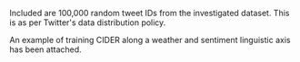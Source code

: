 Included are 100,000 random tweet IDs from the investigated dataset. This is as per Twitter's data distribution policy.

An example of training CIDER along a weather and sentiment linguistic axis has been attached.
